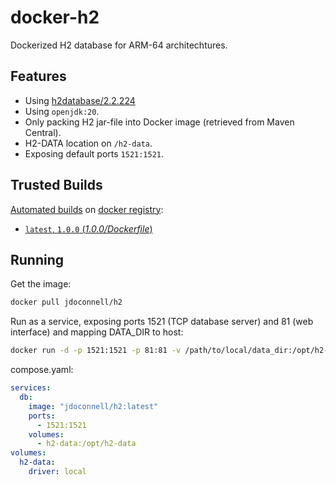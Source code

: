 # docker-h2

Dockerized H2 database for ARM-64 architechtures.

## Features

- Using [h2database/2.2.224](https://github.com/h2database/h2database/releases/tag/version-2.2.224)
- Using `openjdk:20`.
- Only packing H2 jar-file into Docker image (retrieved from Maven Central).
- H2-DATA location on `/h2-data`.
- Exposing default ports `1521:1521`.

## Trusted Builds

[Automated builds](https://hub.docker.com/r/jdoconnell/h2/) on [docker registry](https://registry.hub.docker.com/):

* [`latest`, `1.0.0` (*1.0.0/Dockerfile*)](https://github.com/oconnellj2/docker-h2/blob/master/1.0.0/Dockerfile)

## Running

Get the image:
```bash
docker pull jdoconnell/h2
```

Run as a service, exposing ports 1521 (TCP database server) and 81 (web interface) and mapping DATA_DIR to host:
```bash
docker run -d -p 1521:1521 -p 81:81 -v /path/to/local/data_dir:/opt/h2-data --name=MyH2Instance jdoconnell/h2
```

compose.yaml:
```yaml
services:
  db:
    image: "jdoconnell/h2:latest"
    ports:
      - 1521:1521
    volumes:
      - h2-data:/opt/h2-data
volumes:
  h2-data:
    driver: local
```